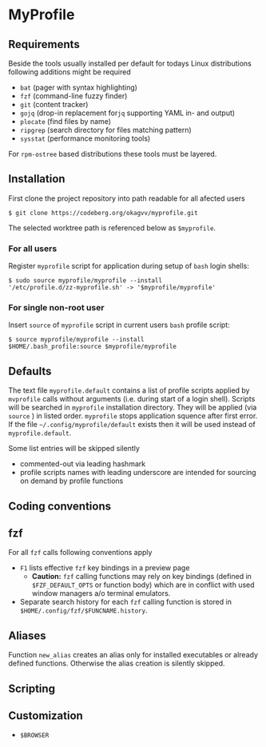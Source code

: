 # MyProfile

## Requirements

Beside the tools usually installed per default for todays Linux distributions following additions
might be required

- `bat` (pager with syntax highlighting)
- `fzf` (command-line fuzzy finder)
- `git` (content tracker)
- `gojq` (drop-in replacement for`jq` supporting YAML in- and output)
- `plocate` (find files by name)
- `ripgrep` (search directory for files matching pattern)
- `sysstat` (performance monitoring tools)

For `rpm-ostree` based distributions these tools must be layered.

## Installation

First clone the project repository into path readable for all afected users

``` shell
$ git clone https://codeberg.org/okagvv/myprofile.git
```

The selected worktree path is referenced below as `$myprofile`.

### For all users

Register `myprofile` script for application during setup of `bash` login shells:

``` shell
$ sudo source myprofile/myprofile --install
'/etc/profile.d/zz-myprofile.sh' -> '$myprofile/myprofile'
```

### For single non-root user

Insert `source` of `myprofile` script in current users `bash` profile script:

``` shell
$ source myprofile/myprofile --install
$HOME/.bash_profile:source $myprofile/myprofile
```

## Defaults

The text file `myprofile.default` contains a list of profile scripts applied by `mvprofile` calls
without arguments (i.e. during start of a login shell).  Scripts will be searched in `myprofile`
installation directory. They will be applied (via `source` ) in listed order. `myprofile` stops
application squence after first error. If the file `~/.config/myprofile/default` exists then it will
be used instead of `myprofile.default`.

Some list entries will be skipped silently
- commented-out via leading hashmark
- profile scripts names with leading underscore are intended for sourcing on demand by profile
  functions

## Coding conventions


## fzf

For all `fzf` calls following conventions apply

- `F1` lists effective `fzf` key bindings in a preview page
  - **Caution:** `fzf` calling functions may rely on key bindings (defined in `$FZF_DEFAULT_OPTS` or
    function body) which are in conflict with used window managers a/o terminal emulators.
- Separate search history for each `fzf` calling function is stored in
  `$HOME/.config/fzf/$FUNCNAME.history`.
  

## Aliases

Function `new_alias` creates an alias only for installed executables or already defined
functions. Otherwise the alias creation is silently skipped.

## Scripting

## Customization

- `$BROWSER`

